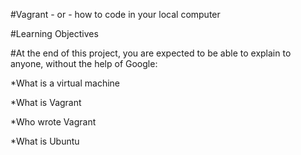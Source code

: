 #Vagrant - or - how to code in your local computer

#Learning Objectives

#At the end of this project, you are expected to be able to explain to anyone, without the help of Google:

*What is a virtual machine

*What is Vagrant

*Who wrote Vagrant

*What is Ubuntu
